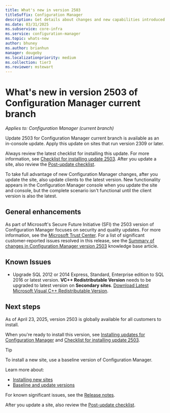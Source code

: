 ```yaml
---
title: What's new in version 2503
titleSuffix: Configuration Manager
description: Get details about changes and new capabilities introduced in version 2503 of Configuration Manager current branch.
ms.date: 03/31/2025
ms.subservice: core-infra
ms.service: configuration-manager
ms.topic: whats-new
author: bhuney
ms.author: brianhun
manager: dougeby
ms.localizationpriority: medium
ms.collection: tier3
ms.reviewer: mstewart
---
```


# What's new in version 2503 of Configuration Manager current branch

*Applies to: Configuration Manager (current branch)*

Update 2503 for Configuration Manager current branch is available as an in-console update. Apply this update on sites that run version 2309 or later.

Always review the latest checklist for installing this update. For more information, see [Checklist for installing update 2503](../../servers/manage/checklist-for-installing-update-2503.md). After you update a site, also review the [Post-update checklist](../../servers/manage/checklist-for-installing-update-2503.md#post-update-checklist).

To take full advantage of new Configuration Manager changes, after you update the site, also update clients to the latest version. New functionality appears in the Configuration Manager console when you update the site and console, but the complete scenario isn't functional until the client version is also the latest.

## General enhancements

As part of Microsoft's Secure Future Initiative (SFI) the 2503 version of Configuration Manager focuses on security and quality updates. For more information, see the [Microsoft Trust Center](https://www.microsoft.com/trust-center/security/secure-future-initiative).
For a list of significant customer-reported issues resolved in this release, see the [Summary of changes in Configuration Manager version 2503](../../../hotfix/2503/31909343.md) knowledge base article.


## Known Issues

 - Upgrade SQL 2012 or 2014 Express, Standard, Enterprise edition to SQL 2016 or latest version. **VC++ Redistributable Version** needs to be upgraded to latest version on **Secondary sites**. [Download Latest Microsoft Visual C++ Redistributable Version](https://aka.ms/vs/17/release/vc_redist.x64.exe).



<!-- ## Deprecated features

Learn about support changes before they're implemented in [removed and deprecated items](deprecated/removed-and-deprecated.md).

 - MDT Integration with CM and Standalone is no longer supported with Configuration Manager deprecation first announced in December 2024 and planned end of support the first release after Oct 10, 2025. Customers should remove MDT Task sequence steps, followed by removing MDT integration, to avoid TS corruption and modification failures.

For more information, see [Removed and deprecated features for Configuration Manager.](deprecated/removed-and-deprecated-cmfeatures.md). -->

## Next steps
<!-- At this time, version 2503 is released for the early update ring. To install this update, you need to opt in. For more information, see [Early update ring](../../servers/manage/checklist-for-installing-update-2503.md#early-update-ring). -->

As of April 23, 2025, version 2503 is globally available for all customers to install.

When you're ready to install this version, see [Installing updates for Configuration Manager](../../servers/manage/updates.md) and [Checklist for installing update 2503](../../servers/manage/checklist-for-installing-update-2503.md).


> [!TIP]
> To install a new site, use a baseline version of Configuration Manager.
>
> Learn more about:
>
> - [Installing new sites](../../servers/deploy/install/installing-sites.md)
> - [Baseline and update versions](../../servers/manage/updates.md#bkmk_Baselines)

For known significant issues, see the [Release notes](../../servers/deploy/install/release-notes.md).

After you update a site, also review the [Post-update checklist](../../servers/manage/checklist-for-installing-update-2503.md#post-update-checklist).
